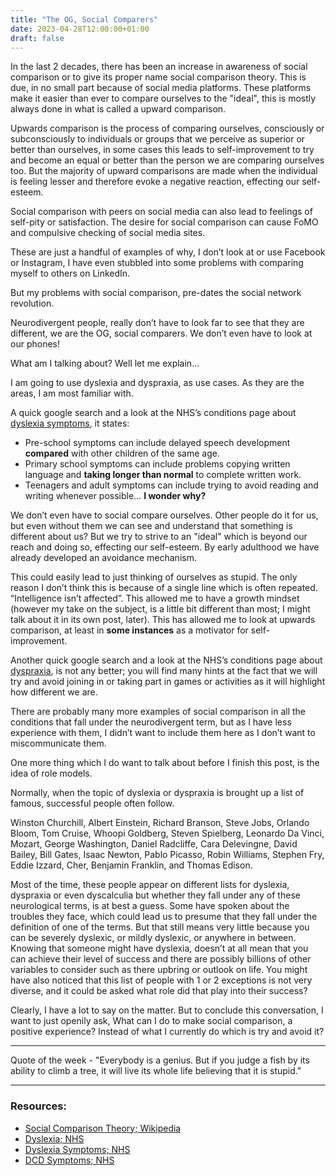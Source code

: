 ```yaml
---
title: "The OG, Social Comparers"
date: 2023-04-28T12:00:00+01:00
draft: false
---
```


In the last 2 decades, there has been an increase in awareness of social comparison or to give its proper name social comparison theory. This is due, in no small part because of social media platforms. These platforms make it easier than ever to compare ourselves to the "ideal", this is mostly always done in what is called a upward comparison.

Upwards comparison is the process of comparing ourselves, consciously or subconsciously to individuals or groups that we perceive as superior or better than ourselves, in some cases this leads to self-improvement to try and become an equal or better than the person we are comparing ourselves too. But the majority of upward comparisons are made when the individual is feeling lesser and therefore evoke a negative reaction, effecting our self-esteem.

Social comparison with peers on social media can also lead to feelings of self-pity or satisfaction. The desire for social comparison can cause FoMO and compulsive checking of social media sites.

These are just a handful of examples of why, I don’t look at or use Facebook or Instagram, I have even stubbled into some problems with comparing myself to others on LinkedIn.

But my problems with social comparison, pre-dates the social network revolution.

Neurodivergent people, really don’t have to look far to see that they are different, we are the OG, social comparers. We don’t even have to look at our phones! 

What am I talking about? Well let me explain…

I am going to use dyslexia and dyspraxia, as use cases. As they are the areas, I am most familiar with.

A quick google search and a look at the NHS’s conditions page about [dyslexia symptoms](https://www.nhs.uk/conditions/dyslexia/symptoms/), it states:

- Pre-school symptoms can include delayed speech development **compared** with other children of the same age.
- Primary school symptoms can include problems copying written language and **taking longer than normal** to complete written work.
- Teenagers and adult symptoms can include trying to avoid reading and writing whenever possible… **I wonder why?**

We don’t even have to social compare ourselves. Other people do it for us, but even without them we can see and understand that something is different about us? But we try to strive to an "ideal" which is beyond our reach and doing so, effecting our self-esteem. By early adulthood we have already developed an avoidance mechanism.

This could easily lead to just thinking of ourselves as stupid. The only reason I don’t think this is because of a single line which is often repeated. “Intelligence isn’t affected”. This allowed me to have a growth mindset (however my take on the subject, is a little bit different than most; I might talk about it in its own post, later). This has allowed me to look at upwards comparison, at least in **some instances** as a motivator for self-improvement. 

Another quick google search and a look at the NHS’s conditions page about [dyspraxia](https://www.nhs.uk/conditions/developmental-coordination-disorder-dyspraxia/symptoms/), is not any better; you will find many hints at the fact that we will try and avoid joining in or taking part in games or activities as it will highlight how different we are.

There are probably many more examples of social comparison in all the conditions that fall under the neurodivergent term, but as I have less experience with them, I didn’t want to include them here as I don’t want to miscommunicate them.

One more thing which I do want to talk about before I finish this post, is the idea of role models. 

Normally, when the topic of dyslexia or dyspraxia is brought up a list of famous, successful people often follow. 

Winston Churchill, Albert Einstein, Richard Branson, Steve Jobs, Orlando Bloom, Tom Cruise, Whoopi Goldberg, Steven Spielberg, Leonardo Da Vinci, Mozart, George Washington, Daniel Radcliffe, Cara Delevingne, David Bailey, Bill Gates, Isaac Newton, Pablo Picasso, Robin Williams, Stephen Fry, Eddie Izzard, Cher, Benjamin Franklin, and Thomas Edison.

Most of the time, these people appear on different lists for dyslexia, dyspraxia or even dyscalculia but whether they fall under any of these neurological terms, is at best a guess.  Some have spoken about the troubles they face, which could lead us to presume that they fall under the definition of one of the terms. But that still means very little because you can be severely dyslexic, or mildly dyslexic, or anywhere in between. Knowing that someone might have dyslexia, doesn’t at all mean that you can achieve their level of success and there are possibly billions of other variables to consider such as there upbring or outlook on life. You might have also noticed that this list of people with 1 or 2 exceptions is not very diverse, and it could be asked what role did that play into their success?

Clearly, I have a lot to say on the matter. But to conclude this conversation, I want to just openily ask, What can I do to make social comparison, a positive experience? Instead of what I currently do which is try and avoid it?

---

Quote of the week - "Everybody is a genius. But if you judge a fish by its ability to climb a tree, it will live its whole life believing that it is stupid."

---

### Resources:

- [Social Comparison Theory; Wikipedia](https://en.wikipedia.org/wiki/Social_comparison_theory)
- [Dyslexia; NHS](https://www.nhs.uk/conditions/dyslexia/)
- [Dyslexia Symptoms; NHS](https://www.nhs.uk/conditions/dyslexia/symptoms/)
- [DCD Symptoms; NHS](https://www.nhs.uk/conditions/developmental-coordination-disorder-dyspraxia/symptoms/)

<!-- next -->

<!-- 
LinkedIn
It is sometimes said that comparison is the thief of joy. So why do we do it? What is the point of social comparison? And how does that play a role in being neurodiverse. 
-->

<!-- 
Twitter
It is sometimes said that comparison is the thief of joy. So why do we do it? What is the point of social comparison? And how does that play a role in being neurodiverse.
-->